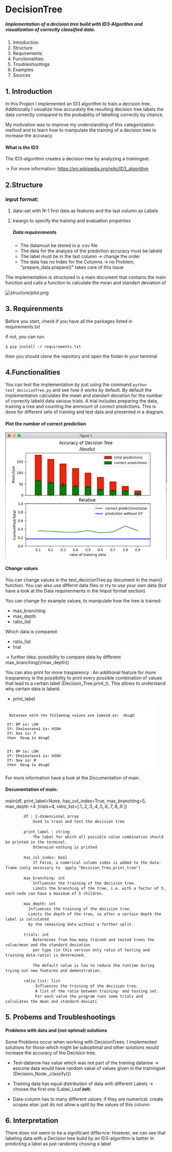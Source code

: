 # DecisionTree
##### Implementation of a decision tree build with ID3-Algorithm and visualization of correctly classified data.

1. Introduction
2. Structure
3. Requirements
4. Functionalities
5. Troubleshootings
6. Examples
7. Sources

## 1. Introduction
In this Project I implemented an ID3 algorithm to train a decision tree.
Additionally I visualize how accurately the resulting decision tree
labels the data correctly compared to the probability of labelling correctly by chance.

My motivation was to improve my understanding of this categorization method
and to learn how to manipulate the training of a decision tree to increase the accuracy.

#### What is the ID3
The ID3-algorithm creates a decision tree by analyzing a trainingset.

-> For more information:  https://en.wikipedia.org/wiki/ID3_algorithm 

## 2.Structure

### input format:

1) data-set with N-1 first data as features and the last column as Labels
2) kwargs to specify the training and evaluation properties    

      ##### Data requirenments
      - The datamust be stored in a .csv file
      - The data for the analysis of the prediction accuracy must be labeld
      - The label must be in the last column -> change the order
      - The data has no Index for the Columns -> no Problem, "prepare_data.prepare()" takes care of this issue

The implementation is structured in a main document that contains the main function
and calls a function to calculate the mean and standart deviation of


![structure/plot.png](structure/plot.png)


## 3. Requirenments

Before you start, check if you have all the packages listed in requirements.txt

if not, you can run:

    $ pip install -r requirements.txt

then you should clone the repoitory and open the folder in your terminal

## 4.Functionalities

You can test the implementation by just using the command `python test_decicionTree.py` and see how it works by default.
By default the implementation calculates the mean and standart deviation for the number of correctly labeld data various trials.
A trial includes preparing the data, training a tree and counting the ammount of correct predictions.
This is done for different sets of training and test data and presented in a diagram.


#### Plot the number of correct prediction


![picture/plot.png](picture/plot.png)


#### Change values
You can change values in the test_decicionTree.py document in the main() function.
You can also use differnt data files or try to  use your own data (but have a look at the Data requirenments in the Imput format section).

 You can change for example values, to manipulate how the tree is trained:
- max_branching
- max_depth
- ratio_list 

Which data is compared:
- ratio_list
- trial

-> further idea: possibility to compare data by different max_branching()/max_depth()

You can also print for more trasparency :
An additional feature for more trasparency is the possibility to print every possible combination of values that lead to a certain label (Decision_Tree.print_t).
This allows to understand why certain data is labeld.
- print_label

![picture/print.png](picture/print.png)

For more information have a look at the Documentation of main.

#### Documentation of main:
main(df, print_label=None, has_col_index=True, max_branching=5, max_depth =4 ;trials=4, ratio_list=[.1,.2,.3,.4,.5,.6,.7,.8,.9 ])

         
            df : 2-dimensional array
                Used to train and test the decision tree
                
            print_label : string
                The label for which all possible value combination should be printed in the terminal.
                Otherwise nothing is printed

            has_col_index: bool
                If False, a numerical column index is added to the data-frame (only necessary to  apply "Decision_Tree.print_tree")

            max_branching: int
                Influences the training of the decision tree.
                Limits the branching of the tree, i.e. with a factor of 5, each node can have a maximum of 5 children.

            max_depth: int
              Influences the training of the decision tree.
              Limits the depth of the tree, so after a certain depth the label is calculated
              by the remaining data without a further split.

            trials: int
                Determines from how many trained and tested trees the value/mean and the standard deviation
                per type (in this version only ratio of testing and training data-ratio) is determined.

                The default value is low to reduce the runtime during trying out new features and demonstration.

            ratio_list: list
                 Influences the training of the decision tree.
                 A list of the ratio between training- and testing set.
                 For each value the program runs some trials and calculates the mean and standard deviati´



## 5. Probems and Troubleshootings

#### Problems with data and (not optimal) solutions
Some Problems occur when working with DecisionTrees.
I implemented solutions for those which might be suboptimal and other solutions
would increase the accuracy of the Decision tree.

- Test-datarow has value which was not part of the training datarow
-> assume data would have random value of values given in the trainingset (Decision_Node._classify())

- Training data has equal distribution of data with different Labels
-> choose the first one (Label_Leaf.__init__)

- Data-column has to many different values:
  if they are numerical: create scopes
  else: just do not allow a split by the values of this column
  
## 6. Interpretation
There does not seem to be a significant differnce: Hoeever, we can see that labeling data with a Decision tree bulid by an ID3-algorithm is better in predicting a label as just randomly chosing a label

